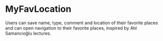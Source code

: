 # MyFavLocation
Users can save name, type, comment and location of their favorite places and can open navigation to their favorite places, inspired by Atıl Samancıoğlu lectures.
